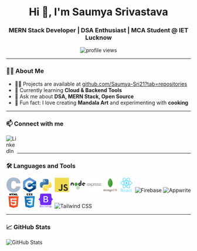 <h1 align="center">Hi 👋, I'm Saumya Srivastava</h1>
<h3 align="center">MERN Stack Developer | DSA Enthusiast | MCA Student @ IET Lucknow</h3>

<p align="center">
  <img src="https://komarev.com/ghpvc/?username=Saumya-Sri21&label=Profile%20views&color=0e75b6&style=flat" alt="profile views" />
</p>

---

### 🧑‍💻 About Me

- 👨‍💻 Projects are available at [github.com/Saumya-Sri21?tab=repositories](https://github.com/Saumya-Sri21?tab=repositories)
- 🌱 Currently learning **Cloud & Backend Tools**
- 💬 Ask me about **DSA, MERN Stack, Open Source**
- 🎨 Fun fact: I love creating **Mandala Art** and experimenting with **cooking**

---

### 📫 Connect with me

<p>
  <a href="https://www.linkedin.com/in/saumya-srivastavaa" target="_blank">
    <img align="left" alt="LinkedIn" width="30px" src="https://cdn.jsdelivr.net/npm/simple-icons@v3/icons/linkedin.svg" />
  </a>
</p>

<br/><br/>

---

### 🛠️ Languages and Tools

<p>
  <img src="https://raw.githubusercontent.com/devicons/devicon/master/icons/c/c-original.svg" alt="C" width="40" height="40"/>
  <img src="https://raw.githubusercontent.com/devicons/devicon/master/icons/cplusplus/cplusplus-original.svg" alt="C++" width="40" height="40"/>
  <img src="https://raw.githubusercontent.com/devicons/devicon/master/icons/python/python-original.svg" alt="Python" width="40" height="40"/>
  <img src="https://raw.githubusercontent.com/devicons/devicon/master/icons/javascript/javascript-original.svg" alt="JavaScript" width="40" height="40"/>
  <img src="https://raw.githubusercontent.com/devicons/devicon/master/icons/nodejs/nodejs-original-wordmark.svg" alt="Node.js" width="40" height="40"/>
  <img src="https://raw.githubusercontent.com/devicons/devicon/master/icons/express/express-original-wordmark.svg" alt="Express.js" width="40" height="40"/>
  <img src="https://raw.githubusercontent.com/devicons/devicon/master/icons/mongodb/mongodb-original-wordmark.svg" alt="MongoDB" width="40" height="40"/>
  <img src="https://raw.githubusercontent.com/devicons/devicon/master/icons/react/react-original-wordmark.svg" alt="React" width="40" height="40"/>
  <img src="https://www.vectorlogo.zone/logos/firebase/firebase-icon.svg" alt="Firebase" width="40" height="40"/>
  <img src="https://cdn.worldvectorlogo.com/logos/appwrite.svg" alt="Appwrite" width="40" height="40"/>
  <img src="https://raw.githubusercontent.com/devicons/devicon/master/icons/html5/html5-original-wordmark.svg" alt="HTML5" width="40" height="40"/>
  <img src="https://raw.githubusercontent.com/devicons/devicon/master/icons/css3/css3-original-wordmark.svg" alt="CSS3" width="40" height="40"/>
  <img src="https://raw.githubusercontent.com/devicons/devicon/master/icons/bootstrap/bootstrap-plain-wordmark.svg" alt="Bootstrap" width="40" height="40"/>
  <img src="https://www.vectorlogo.zone/logos/tailwindcss/tailwindcss-icon.svg" alt="Tailwind CSS" width="40" height="40"/>
</p>

---

### 📈 GitHub Stats

<p>
  <img src="https://github-readme-stats.vercel.app/api?username=Saumya-Sri21&show_icons=true&theme=radical" alt="GitHub Stats" />
</p>
